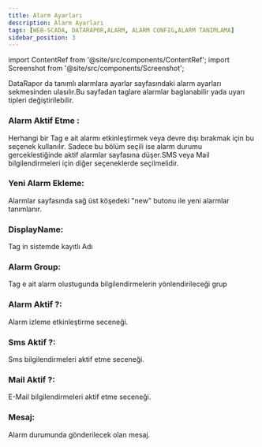 ```yaml
---
title: Alarm Ayarları
description: Alarm Ayarları
tags: [WEB-SCADA, DATARAPOR,ALARM, ALARM CONFIG,ALARM TANIMLAMA]
sidebar_position: 3
---
```


import ContentRef from '@site/src/components/ContentRef';
import Screenshot from '@site/src/components/Screenshot';

 

DataRapor da tanımlı alarmlara ayarlar sayfasındaki alarm ayarları sekmesinden ulasılır.Bu sayfadan taglare alarmlar baglanabilir yada uyarı tipleri değiştirilebilir.



 <Screenshot url='/img/sett1.png' />



### Alarm Aktif Etme :

Herhangi bir Tag e ait alarmı etkinleştirmek veya devre dışı bırakmak için bu seçenek kullanılır.
Sadece bu bölüm seçili ise alarm durumu gerceklestiğinde aktif alarmlar sayfasına düşer.SMS veya Mail bilgilendirmeleri için diğer seçeneklerde seçilmelidir.


### Yeni Alarm Ekleme:

Alarmlar sayfasında sağ üst köşedeki "new" butonu ile yeni alarmlar tanımlanır.

 <Screenshot url='/img/alarm1.png' />
  
### DisplayName:
Tag in sistemde kayıtlı Adı

### Alarm Group:

Tag e ait alarm olustugunda bilgilendirmelerin yönlendirileceği grup 

### Alarm Aktif ?:

Alarm izleme etkinleştirme seceneği.

### Sms Aktif ?:

Sms bilgilendirmeleri aktif etme seceneği.

### Mail Aktif ?:

E-Mail bilgilendirmeleri aktif etme seceneği.

### Mesaj:

Alarm durumunda  gönderilecek olan mesaj.